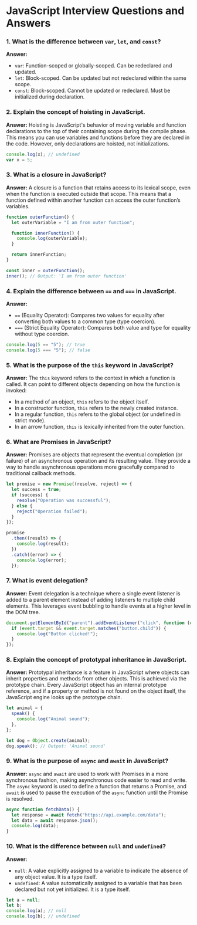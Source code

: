 # JavaScript Interview Questions and Answers

### 1. What is the difference between `var`, `let`, and `const`?

**Answer:**

- `var`: Function-scoped or globally-scoped. Can be redeclared and updated.
- `let`: Block-scoped. Can be updated but not redeclared within the same scope.
- `const`: Block-scoped. Cannot be updated or redeclared. Must be initialized during declaration.

### 2. Explain the concept of hoisting in JavaScript.

**Answer:**
Hoisting is JavaScript's behavior of moving variable and function declarations to the top of their containing scope during the compile phase. This means you can use variables and functions before they are declared in the code. However, only declarations are hoisted, not initializations.

```javascript
console.log(x); // undefined
var x = 5;
```

### 3. What is a closure in JavaScript?

**Answer:**
A closure is a function that retains access to its lexical scope, even when the function is executed outside that scope. This means that a function defined within another function can access the outer function’s variables.

```javascript
function outerFunction() {
  let outerVariable = "I am from outer function";

  function innerFunction() {
    console.log(outerVariable);
  }

  return innerFunction;
}

const inner = outerFunction();
inner(); // Output: 'I am from outer function'
```

### 4. Explain the difference between `==` and `===` in JavaScript.

**Answer:**

- `==` (Equality Operator): Compares two values for equality after converting both values to a common type (type coercion).
- `===` (Strict Equality Operator): Compares both value and type for equality without type coercion.

```javascript
console.log(5 == "5"); // true
console.log(5 === "5"); // false
```

### 5. What is the purpose of the `this` keyword in JavaScript?

**Answer:**
The `this` keyword refers to the context in which a function is called. It can point to different objects depending on how the function is invoked:

- In a method of an object, `this` refers to the object itself.
- In a constructor function, `this` refers to the newly created instance.
- In a regular function, `this` refers to the global object (or undefined in strict mode).
- In an arrow function, `this` is lexically inherited from the outer function.

### 6. What are Promises in JavaScript?

**Answer:**
Promises are objects that represent the eventual completion (or failure) of an asynchronous operation and its resulting value. They provide a way to handle asynchronous operations more gracefully compared to traditional callback methods.

```javascript
let promise = new Promise((resolve, reject) => {
  let success = true;
  if (success) {
    resolve("Operation was successful");
  } else {
    reject("Operation failed");
  }
});

promise
  .then((result) => {
    console.log(result);
  })
  .catch((error) => {
    console.log(error);
  });
```

### 7. What is event delegation?

**Answer:**
Event delegation is a technique where a single event listener is added to a parent element instead of adding listeners to multiple child elements. This leverages event bubbling to handle events at a higher level in the DOM tree.

```javascript
document.getElementById("parent").addEventListener("click", function (event) {
  if (event.target && event.target.matches("button.child")) {
    console.log("Button clicked!");
  }
});
```

### 8. Explain the concept of prototypal inheritance in JavaScript.

**Answer:**
Prototypal inheritance is a feature in JavaScript where objects can inherit properties and methods from other objects. This is achieved via the prototype chain. Every JavaScript object has an internal prototype reference, and if a property or method is not found on the object itself, the JavaScript engine looks up the prototype chain.

```javascript
let animal = {
  speak() {
    console.log("Animal sound");
  },
};

let dog = Object.create(animal);
dog.speak(); // Output: 'Animal sound'
```

### 9. What is the purpose of `async` and `await` in JavaScript?

**Answer:**
`async` and `await` are used to work with Promises in a more synchronous fashion, making asynchronous code easier to read and write. The `async` keyword is used to define a function that returns a Promise, and `await` is used to pause the execution of the `async` function until the Promise is resolved.

```javascript
async function fetchData() {
  let response = await fetch("https://api.example.com/data");
  let data = await response.json();
  console.log(data);
}
```

### 10. What is the difference between `null` and `undefined`?

**Answer:**

- `null`: A value explicitly assigned to a variable to indicate the absence of any object value. It is a type itself.
- `undefined`: A value automatically assigned to a variable that has been declared but not yet initialized. It is a type itself.

```javascript
let a = null;
let b;
console.log(a); // null
console.log(b); // undefined
```
